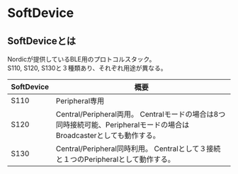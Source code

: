 # SoftDevice

## SoftDeviceとは

Nordicが提供しているBLE用のプロトコルスタック。  
S110, S120, S130と３種類あり、それぞれ用途が異なる。

| SoftDevice | 概要 |
| -- | -- |
| S110 | Peripheral専用 |
| S120 | Central/Peripheral両用。  Centralモードの場合は8つ同時接続可能、Peripheralモードの場合はBroadcasterとしても動作する。|
| S130 | Central/Peripheral同時利用。 Centralとして３接続と１つのPeripheralとして動作する。 |
